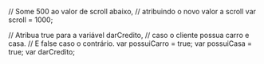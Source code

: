 // Some 500 ao valor de scroll abaixo,
// atribuindo o novo valor a scroll
var scroll = 1000;

// Atribua true para a variável darCredito,
// caso o cliente possua carro e casa.
// E false caso o contrário.
var possuiCarro = true;
var possuiCasa = true;
var darCredito;